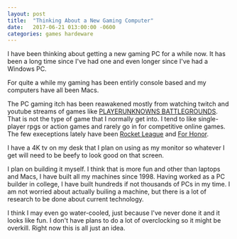```yaml
---
layout: post
title:  "Thinking About a New Gaming Computer"
date:   2017-06-21 013:00:00 -0600
categories: games hardeware
---
```


I have been thinking about getting a new gaming PC for a while now. It has been a long time since I've had one and even longer since I've had a Windows PC.

For quite a while my gaming has been entirly console based and my computers have all been Macs.

The PC gaming itch has been reawakened mostly from watching twitch and youtube streams of games like <a href="https://www.playbattlegrounds.com">PLAYERUNKNOWNS BATTLEGROUNDS</a>. That is not the type of game that I normally get into. I tend to like single-player rpgs or action games and rarely go in for competitive online games. The few execeptions lately have been <a href="https://www.rocketleague.com/">Rocket League</a> and <a href="https://forhonor.ubisoft.com">For Honor</a>.

I have a 4K tv on my desk that I plan on using as my monitor so whatever I get will need to be beefy to look good on that screen.

I plan on building it myself. I think that is more fun and other than laptops and Macs, I have built all my machines since 1998. Having worked as a PC builder in college, I have built hundreds if not thousands of PCs in my time. I am not worried about actually builing a machine, but there is a lot of research to be done about current technology.

I think I may even go water-cooled, just because I've never done it and it looks like fun. I don't have plans to do a lot of overclocking so it might be overkill. Right now this is all just an idea.